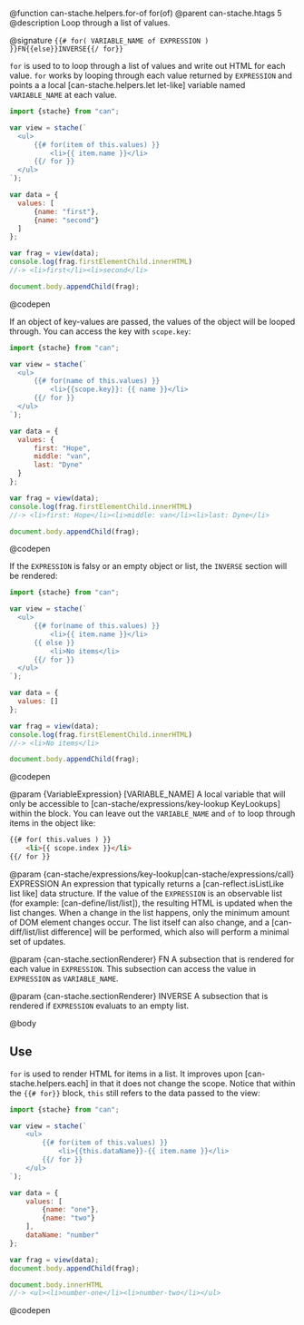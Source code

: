 @function can-stache.helpers.for-of for(of)
@parent can-stache.htags 5
@description Loop through a list of values.

@signature `{{# for( VARIABLE_NAME of EXPRESSION ) }}FN{{else}}INVERSE{{/ for}}`

  `for` is used to to loop through a list of values and
  write out HTML for each value.  `for` works by looping through
  each value returned by `EXPRESSION` and points a
  a local [can-stache.helpers.let let-like] variable named   `VARIABLE_NAME` at each value.

  ```js
  import {stache} from "can";

  var view = stache(`
  	<ul>
  		{{# for(item of this.values) }}
  			<li>{{ item.name }}</li>
  		{{/ for }}
  	</ul>
  `);

  var data = {
  	values: [
  		{name: "first"},
  		{name: "second"}
  	]
  };

  var frag = view(data);
  console.log(frag.firstElementChild.innerHTML)
  //-> <li>first</li><li>second</li>

  document.body.appendChild(frag);
  ```
  @codepen

  If an object of key-values are passed, the values of the object will be looped through.
  You can access the key with `scope.key`:

  ```js
  import {stache} from "can";

  var view = stache(`
  	<ul>
  		{{# for(name of this.values) }}
  			<li>{{scope.key}}: {{ name }}</li>
  		{{/ for }}
  	</ul>
  `);

  var data = {
  	values: {
		first: "Hope",
		middle: "van",
		last: "Dyne"
	}
  };

  var frag = view(data);
  console.log(frag.firstElementChild.innerHTML)
  //-> <li>first: Hope</li><li>middle: van</li><li>last: Dyne</li>

  document.body.appendChild(frag);
  ```
  @codepen

  If the `EXPRESSION` is falsy or an empty object or list, the `INVERSE` section will be rendered:

  ```js
  import {stache} from "can";

  var view = stache(`
  	<ul>
  		{{# for(name of this.values) }}
  			<li>{{ item.name }}</li>
		{{ else }}
			<li>No items</li>
  		{{/ for }}
  	</ul>
  `);

  var data = {
  	values: []
  };

  var frag = view(data);
  console.log(frag.firstElementChild.innerHTML)
  //-> <li>No items</li>

  document.body.appendChild(frag);
  ```
  @codepen

  @param {VariableExpression} [VARIABLE_NAME] A local variable
  that will only be accessible to [can-stache/expressions/key-lookup KeyLookups] within the
  block.  You can leave out the `VARIABLE_NAME` and `of` to loop through items in the object like:

  ```html
  {{# for( this.values ) }}
	  <li>{{ scope.index }}</li>
  {{/ for }}
  ```

  @param {can-stache/expressions/key-lookup|can-stache/expressions/call} EXPRESSION An
  expression that typically returns a [can-reflect.isListLike list like] data structure.
  If the value of the `EXPRESSION` is an observable list (for example: [can-define/list/list]), the resulting HTML is updated when the list changes. When a change in the list happens, only the minimum amount of DOM
  element changes occur.  The list itself can also change, and a [can-diff/list/list difference]
  will be performed, which also will perform a minimal set of updates.



  @param {can-stache.sectionRenderer} FN A subsection that is
  rendered for each value in `EXPRESSION`. This subsection can
  access the value in `EXPRESSION` as `VARIABLE_NAME`.

  @param {can-stache.sectionRenderer} INVERSE A subsection that
  is rendered if `EXPRESSION` evaluats to an empty list.


@body

## Use

`for` is used to render HTML for items in a list. It improves
upon [can-stache.helpers.each] in that it does not
change the scope. Notice that within the `{{# for}}` block,
`this` still refers to the data passed to the view:

```js
import {stache} from "can";

var view = stache(`
	<ul>
		{{# for(item of this.values) }}
			<li>{{this.dataName}}-{{ item.name }}</li>
		{{/ for }}
	</ul>
`);

var data = {
	values: [
		{name: "one"},
		{name: "two"}
	],
	dataName: "number"
};

var frag = view(data);
document.body.appendChild(frag);

document.body.innerHTML
//-> <ul><li>number-one</li><li>number-two</li></ul>
```
@codepen
